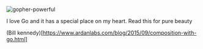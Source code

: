  
![gopher-powerful](https://user-images.githubusercontent.com/78127468/164078245-104cb18c-90fc-4eca-826b-b499c14ec6ea.gif)



I love Go and it has a special place on my heart. Read this for pure beauty

(Bill kennedy)[https://www.ardanlabs.com/blog/2015/09/composition-with-go.html]
